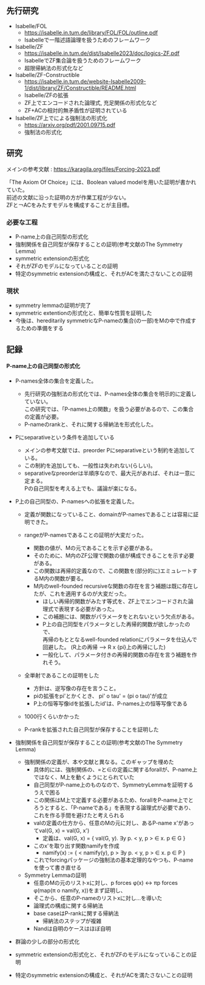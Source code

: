 
## 先行研究   
- Isabelle/FOL 
    - https://isabelle.in.tum.de/library/FOL/FOL/outline.pdf
    - Isabelleで一階述語論理を扱うためのフレームワーク
- Isabelle/ZF 
    - https://isabelle.in.tum.de/dist/Isabelle2023/doc/logics-ZF.pdf
    - IsabelleでZF集合論を扱うためのフレームワーク
    - 超限帰納法の形式化など
- Isabelle/ZF-Constructible
    - https://isabelle.in.tum.de/website-Isabelle2009-1/dist/library/ZF/Constructible/README.html
    - Isabelle/ZFの拡張
    - ZF上でエンコードされた論理式, 充足関係の形式化など
    - ZF+ACの相対的無矛盾性が証明されている
- Isabelle/ZF上でによる強制法の形式化
    - https://arxiv.org/pdf/2001.09715.pdf 
    - 強制法の形式化

## 研究

メインの参考文献 : https://karagila.org/files/Forcing-2023.pdf

「The Axiom Of Choice」には、Boolean valued modelを用いた証明が書かれていた。  
前述の文献に沿った証明の方が作業工程が少ない。  
ZFと￢ACをみたすモデルを構成することが主目標。

### 必要な工程

- P-name上の自己同型の形式化
- 強制関係を自己同型が保存することの証明(参考文献のThe Symmetry Lemma)
- symmetric extensionの形式化
- それがZFのモデルになっていることの証明
- 特定のsymmetric extensionの構成と、それがACを満たさないことの証明


### 現状
- symmetry lemmaの証明が完了
- symmetric extentionの形式化と、簡単な性質を証明した
- 今後は、hereditarily symmetricなP-nameの集合(の一部)をMの中で作成するための準備をする

## 記録
#### P-name上の自己同型の形式化
- P-names全体の集合を定義した。
  - 先行研究の強制法の形式化では、P-names全体の集合を明示的に定義していない。  
    この研究では、「P-names上の関数」を扱う必要があるので、この集合の定義が必要。
  - P-nameのrankと、それに関する帰納法を形式化した。
  
- Pにseparativeという条件を追加している
  - メインの参考文献では、preorder Pにseparativeという制約を追加している。
  - この制約を追加しても、一般性は失われない(らしい)。
  - separativeなpreorderは半順序なので、最大元があれば、それは一意に定まる。  
    Pの自己同型を考える上でも、議論が楽になる。

- P上の自己同型の、P-namesへの拡張を定義した。
  - 定義が関数になっていること、domainがP-namesであることは容易に証明できた。
  - rangeがP-namesであることの証明が大変だった。
    - 関数の値が、Mの元であることを示す必要がある。
    - そのために、M内のZF公理で関数の値が構成できることを示す必要がある。
    - この関数は再帰的定義なので、この関数を(部分的に)エミュレートするM内の関数が要る。
    - M内のwell-founded recursiveな関数の存在を言う補題は既に存在したが、これを適用するのが大変だった。
      - ほしい再帰的関数がみたす等式を、ZF上でエンコードされた論理式で表現する必要があった。
      - この補題には、関数がパラメータをとれないという欠点がある。
      - P上の自己同型をパラメータとした再帰的関数が欲しかったので、  
        再帰のもととなるwell-founded relationにパラメータを仕込んで回避した。
        (R上の再帰 --> R x {pi}上の再帰にした)
      - 一般化して、パラメータ付きの再帰的関数の存在を言う補題を作れそう。
  - 全単射であることの証明をした
    - 方針は、逆写像の存在を言うこと。
    - piの拡張をpi'とかくとき、 pi' o tau' = (pi o tau)'が成立
    - P上の恒等写像idを拡張したid'は、P-names上の恒等写像である
  - 1000行くらいかかった

  - P-rankを拡張された自己同型が保存することを証明した
  
- 強制関係を自己同型が保存することの証明(参考文献のThe Symmetry Lemma)
  - 強制関係の定義が、本や文献と異なる。このギャップを埋めた
    - 具体的には、強制関係の、=と∈の定義に関するforallが、P-name上ではなく、M上を動くようにとられていた
    - 自己同型がP-name上のものなので、SymmetryLemmaを証明するうえで困る
    - この関係はM上で定義する必要があるため、forallをP-name上でとろうとすると、「P-nameである」を表現する論理式が必要であり、これを作る手間を避けたと考えられる
    - valの定義の仕方から、任意のMの元に対し、あるP-name x'があってval(G, x) = val(G, x')
      - 定義は、val(G, x) = { val(G, y). ∃y p. < y, p > ∈ x. p ∈ G }
    - このx'を取り出す関数namifyを作成
      - namify(x) := { < namify(y), p > ∃y p. < y, p > ∈ x. p ∈ P }
    - これでforcingパッケージの強制法の基本定理的なやつも、P-nameを使って書き直せる
  - Symmetry Lemmaの証明 
    - 任意のMの元のリストxに対し、p forces φ(x) <-> πp forces φ(map(π o namify, x))をまず証明し、
    - そこから、任意のP-nameのリストxに対し...を導いた
    - 論理式の構成に関する帰納法
    - base caseはP-rankに関する帰納法
      - 帰納法のステップが複雑
    - Nandは自明のケースはほぼ自明


- 群論の少しの部分の形式化
- symmetric extensionの形式化と、それがZFのモデルになっていることの証明
- 特定のsymmetric extensionの構成と、それがACを満たさないことの証明
